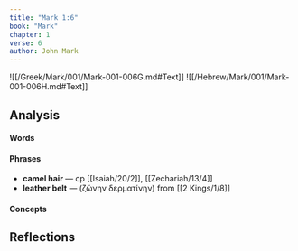 ```yaml
---
title: "Mark 1:6"
book: "Mark"
chapter: 1
verse: 6
author: John Mark
---
```

![[/Greek/Mark/001/Mark-001-006G.md#Text]]
![[/Hebrew/Mark/001/Mark-001-006H.md#Text]]

## Analysis

#### Words

#### Phrases
- **camel hair** — cp [[Isaiah/20/2]], [[Zechariah/13/4]]
- **leather belt** — (ζώνην δερματίνην) from [[2 Kings/1/8]]

#### Concepts

## Reflections

